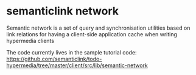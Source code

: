 # semanticlink network
Semantic network is a set of query and synchronisation utilities based on link relations for having a client-side application cache when writing hypermedia clients

The code currently lives in the sample tutorial code:
https://github.com/semanticlink/todo-hypermedia/tree/master/client/src/lib/semantic-network
